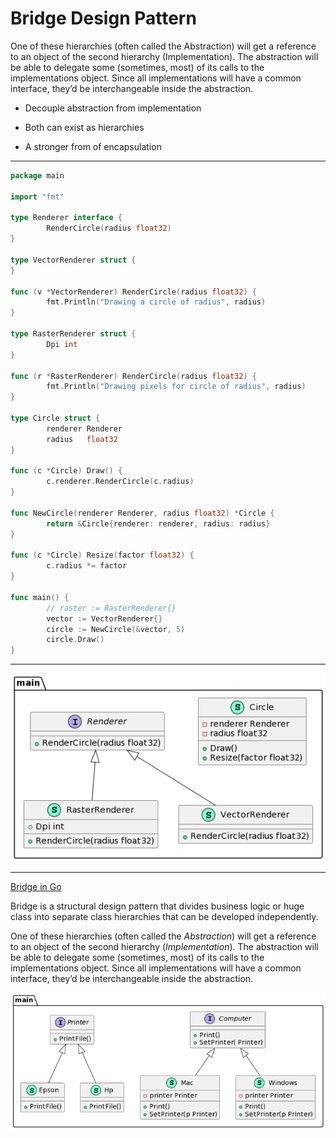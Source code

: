 # Bridge Design Pattern 

One of these hierarchies (often called the Abstraction) will get a reference to an object of the second hierarchy (Implementation). The abstraction will be able to delegate some (sometimes, most) of its calls to the implementations object. Since all implementations will have a common interface, they’d be interchangeable inside the abstraction.

* Decouple abstraction from implementation 

* Both can exist as hierarchies

* A stronger from of encapsulation

***

```go
package main

import "fmt"

type Renderer interface {
        RenderCircle(radius float32)
}

type VectorRenderer struct {
}

func (v *VectorRenderer) RenderCircle(radius float32) {
        fmt.Println("Drawing a circle of radius", radius)
}

type RasterRenderer struct {
        Dpi int
}

func (r *RasterRenderer) RenderCircle(radius float32) {
        fmt.Println("Drawing pixels for circle of radius", radius)
}

type Circle struct {
        renderer Renderer
        radius   float32
}

func (c *Circle) Draw() {
        c.renderer.RenderCircle(c.radius)
}

func NewCircle(renderer Renderer, radius float32) *Circle {
        return &Circle{renderer: renderer, radius: radius}
}

func (c *Circle) Resize(factor float32) {
        c.radius *= factor
}

func main() {
        // raster := RasterRenderer{}
        vector := VectorRenderer{}
        circle := NewCircle(&vector, 5)
        circle.Draw()
}
```
***

![Bridge Pattern - Code Diagram](images/bridge.png)

***

[Bridge in Go](https://refactoring.guru/design-patterns/bridge/go/example#:~:text=Bridge%20is%20a%20structural%20design,the%20second%20hierarchy%20(Implementation).)

Bridge is a structural design pattern that divides business logic or huge class into separate class hierarchies that can be developed independently.

One of these hierarchies (often called the *Abstraction*) will get a reference to an object of the second hierarchy (*Implementation*). The abstraction will be able to delegate some (sometimes, most) of its calls to the implementations object. Since all implementations will have a common interface, they’d be interchangeable inside the abstraction.

![Bridge Conceptual Example Diagram](images/bridge_go.png)
